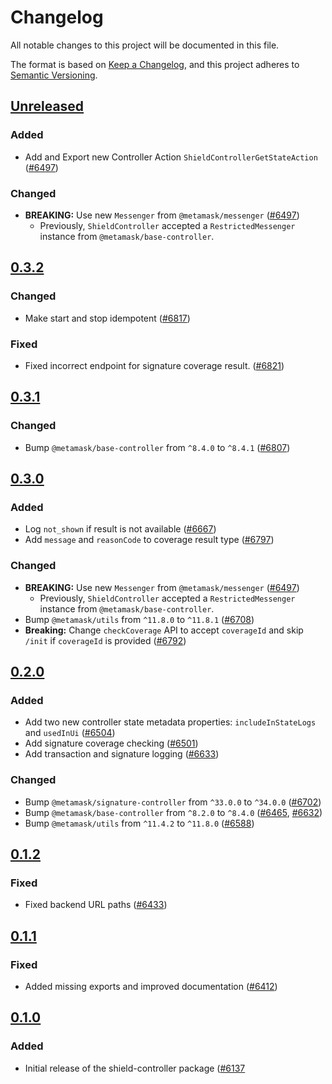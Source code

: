 # Changelog

All notable changes to this project will be documented in this file.

The format is based on [Keep a Changelog](https://keepachangelog.com/en/1.0.0/),
and this project adheres to [Semantic Versioning](https://semver.org/spec/v2.0.0.html).

## [Unreleased]

### Added

- Add and Export new Controller Action `ShieldControllerGetStateAction` ([#6497](https://github.com/MetaMask/core/pull/6497))

### Changed

- **BREAKING:** Use new `Messenger` from `@metamask/messenger` ([#6497](https://github.com/MetaMask/core/pull/6497))
  - Previously, `ShieldController` accepted a `RestrictedMessenger` instance from `@metamask/base-controller`.

## [0.3.2]

### Changed

- Make start and stop idempotent ([#6817](https://github.com/MetaMask/core/pull/6817))

### Fixed

- Fixed incorrect endpoint for signature coverage result. ([#6821](https://github.com/MetaMask/core/pull/6821))

## [0.3.1]

### Changed

- Bump `@metamask/base-controller` from `^8.4.0` to `^8.4.1` ([#6807](https://github.com/MetaMask/core/pull/6807))

## [0.3.0]

### Added

- Log `not_shown` if result is not available ([#6667](https://github.com/MetaMask/core/pull/6667))
- Add `message` and `reasonCode` to coverage result type ([#6797](https://github.com/MetaMask/core/pull/6797))

### Changed

- **BREAKING:** Use new `Messenger` from `@metamask/messenger` ([#6497](https://github.com/MetaMask/core/pull/6497))
  - Previously, `ShieldController` accepted a `RestrictedMessenger` instance from `@metamask/base-controller`.
- Bump `@metamask/utils` from `^11.8.0` to `^11.8.1` ([#6708](https://github.com/MetaMask/core/pull/6708))
- **Breaking:** Change `checkCoverage` API to accept `coverageId` and skip `/init` if `coverageId` is provided ([#6792](https://github.com/MetaMask/core/pull/6792))

## [0.2.0]

### Added

- Add two new controller state metadata properties: `includeInStateLogs` and `usedInUi` ([#6504](https://github.com/MetaMask/core/pull/6504))
- Add signature coverage checking ([#6501](https://github.com/MetaMask/core/pull/6501))
- Add transaction and signature logging ([#6633](https://github.com/MetaMask/core/pull/6633))

### Changed

- Bump `@metamask/signature-controller` from `^33.0.0` to `^34.0.0` ([#6702](https://github.com/MetaMask/core/pull/6702))
- Bump `@metamask/base-controller` from `^8.2.0` to `^8.4.0` ([#6465](https://github.com/MetaMask/core/pull/6465), [#6632](https://github.com/MetaMask/core/pull/6632))
- Bump `@metamask/utils` from `^11.4.2` to `^11.8.0` ([#6588](https://github.com/MetaMask/core/pull/6588))

## [0.1.2]

### Fixed

- Fixed backend URL paths ([#6433](https://github.com/MetaMask/core/pull/6433))

## [0.1.1]

### Fixed

- Added missing exports and improved documentation ([#6412](https://github.com/MetaMask/core/pull/6412))

## [0.1.0]

### Added

- Initial release of the shield-controller package ([#6137](https://github.com/MetaMask/core/pull/6137)

[Unreleased]: https://github.com/MetaMask/core/compare/@metamask/shield-controller@0.3.2...HEAD
[0.3.2]: https://github.com/MetaMask/core/compare/@metamask/shield-controller@0.3.1...@metamask/shield-controller@0.3.2
[0.3.1]: https://github.com/MetaMask/core/compare/@metamask/shield-controller@0.3.0...@metamask/shield-controller@0.3.1
[0.3.0]: https://github.com/MetaMask/core/compare/@metamask/shield-controller@0.2.0...@metamask/shield-controller@0.3.0
[0.2.0]: https://github.com/MetaMask/core/compare/@metamask/shield-controller@0.1.2...@metamask/shield-controller@0.2.0
[0.1.2]: https://github.com/MetaMask/core/compare/@metamask/shield-controller@0.1.1...@metamask/shield-controller@0.1.2
[0.1.1]: https://github.com/MetaMask/core/compare/@metamask/shield-controller@0.1.0...@metamask/shield-controller@0.1.1
[0.1.0]: https://github.com/MetaMask/core/releases/tag/@metamask/shield-controller@0.1.0
